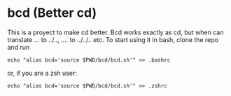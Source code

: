 # bcd (Better cd)

This is a proyect to make cd better. Bcd works exactly as cd, but when can translate ... to ../.., .... to ../../.. etc. To start using it in bash, clone the repo and run 

````
echo "alias bcd='source $PWD/bcd/bcd.sh'" >> .bashrc
````
or, if you are a zsh user:
````
echo "alias bcd='source $PWD/bcd/bcd.sh'" >> .zshrc
````
